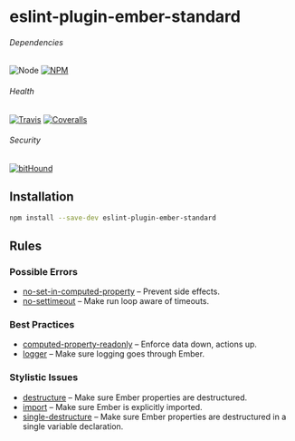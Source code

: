 # eslint-plugin-ember-standard

###### Dependencies

![Node][node-img]
[![NPM][npm-img]][npm-url]

###### Health

[![Travis][ci-img]][ci-url]
[![Coveralls][cov-img]][cov-url]

###### Security

[![bitHound][bithound-img]][bithound-url]

## Installation

```bash
npm install --save-dev eslint-plugin-ember-standard
```

## Rules

### Possible Errors

*   [no-set-in-computed-property](documentation/rules/no-set-in-computed-property.md) – Prevent side effects.
* [no-settimeout](documentation/rules/no-settimeout.md) – Make run loop aware of timeouts.

### Best Practices

*   [computed-property-readonly](documentation/rules/computed-property-readonly.md) – Enforce data down, actions up.
*   [logger](documentation/rules/logger.md) – Make sure logging goes through Ember.

### Stylistic Issues

*   [destructure](documentation/rules/destructure.md) – Make sure Ember properties are destructured.
*   [import](documentation/rules/import.md) – Make sure Ember is explicitly imported.
*   [single-destructure](documentation/rules/single-destructure.md) – Make sure Ember properties are destructured in a single variable declaration.

[bithound-img]: https://www.bithound.io/github/ciena-blueplanet/eslint-plugin-ember-standard/badges/score.svg "bitHound"
[bithound-url]: https://www.bithound.io/github/ciena-blueplanet/eslint-plugin-ember-standard

[ci-img]: https://img.shields.io/travis/ciena-blueplanet/eslint-plugin-ember-standard.svg "Travis CI Build Status"
[ci-url]: https://travis-ci.org/ciena-blueplanet/eslint-plugin-ember-standard

[cov-img]: https://img.shields.io/coveralls/ciena-blueplanet/eslint-plugin-ember-standard.svg "Coveralls Code Coverage"
[cov-url]: https://coveralls.io/github/ciena-blueplanet/eslint-plugin-ember-standard

[node-img]: https://img.shields.io/badge/node-4+-green.svg "Node Version"

[npm-img]: https://img.shields.io/npm/v/eslint-plugin-ember-standard.svg "NPM Version"
[npm-url]: https://www.npmjs.com/package/eslint-plugin-ember-standard
